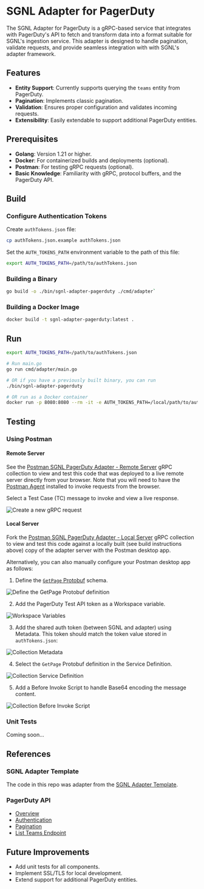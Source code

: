 # SGNL Adapter for PagerDuty

The SGNL Adapter for PagerDuty is a gRPC-based service that integrates with PagerDuty's API to fetch and transform data into a format suitable for SGNL's ingestion service. This adapter is designed to handle pagination, validate requests, and provide seamless integration with with SGNL's adapter framework.


## Features

- **Entity Support**: Currently supports querying the `teams` entity from PagerDuty.
- **Pagination**: Implements classic pagination.
- **Validation**: Ensures proper configuration and validates incoming requests.
- **Extensibility**: Easily extendable to support additional PagerDuty entities.


## Prerequisites

- **Golang**: Version 1.21 or higher.
- **Docker**: For containerized builds and deployments (optional).
- **Postman**: For testing gRPC requests (optional).
- **Basic Knowledge**: Familiarity with gRPC, protocol buffers, and the PagerDuty API.


## Build

### Configure Authentication Tokens

Create `authTokens.json` file:

```sh
cp authTokens.json.example authTokens.json
```

Set the `AUTH_TOKENS_PATH` environment variable to the path of this file:

```sh
export AUTH_TOKENS_PATH=/path/to/authTokens.json
```

### Building a Binary

```sh
go build -o ./bin/sgnl-adapter-pagerduty ./cmd/adapter`
```

### Building a Docker Image

```sh
docker build -t sgnl-adapter-pagerduty:latest .
```


## Run

```sh
export AUTH_TOKENS_PATH=/path/to/authTokens.json

# Run main.go
go run cmd/adapter/main.go

# OR if you have a previously built binary, you can run
./bin/sgnl-adapter-pagerduty

# OR run as a Docker container
docker run -p 8080:8080 --rm -it -e AUTH_TOKENS_PATH=/local/path/to/authTokens.json sgnl-adapter-pagerduty:latest

```


## Testing

### Using Postman

#### Remote Server

See the [Postman SGNL PagerDuty Adapter - Remote Server](https://www.postman.com/prashantnadarajan-ll/sgnl-pagerduty-adapter-sa-assignment/grpc-request/67dbdaa9ee008d517568a0ec) gRPC collection to view and test this code that was deployed to a live remote server directly from your browser. Note that you will need to have the [Postman Agent](https://www.postman.com/downloads/postman-agent/) installed to invoke requests from the browser.

Select a Test Case (TC) message to invoke and view a live response.

![Create a new gRPC request](/docs/assets/postman_new_grpc_request.png)

#### Local Server

Fork the [Postman SGNL PagerDuty Adapter - Local Server](https://www.postman.com/prashantnadarajan-ll/sgnl-pagerduty-adapter-sa-assignment/grpc-request/67d930b097bf0a921b82e1e5) gRPC collection to view and test this code against a locally built (see build instructions above) copy of the adapter server with the Postman desktop app.

Alternatively, you can also manually configure your Postman desktop app as follows:

1. Define the [`GetPage` Protobuf](https://github.com/SGNL-ai/adapter-framework/blob/f2cafb0d963b54c350350967906ce59776d720a1/api/adapter/v1/adapter.proto) schema.

![Define the `GetPage` Protobuf definition](/docs/assets/postman_proto_definition.png)

2. Add the PagerDuty Test API token as a Workspace variable.

![Workspace Variables](/docs/assets/postman_workspace_variables.png)

3. Add the shared auth token (between SGNL and adapter) using Metadata. This token should match the token value stored in `authTokens.json`:

![Collection Metadata ](/docs/assets/postman_collection_metadata.png)

4. Select the `GetPage` Protobuf definition in the Service Definition.

![Collection Service Definition](/docs/assets/postman_collection_service_definition.png)

5. Add a Before Invoke Script to handle Base64 encoding the message content.

![Collection Before Invoke Script](/docs/assets/postman_collection_before_invoke_script.png)


### Unit Tests

Coming soon...


## References

### SGNL Adapter Template

The code in this repo was adapter from the [SGNL Adapter Template](https://github.com/SGNL-ai/adapter-template).

### PagerDuty API

- [Overview](https://developer.pagerduty.com/docs/rest-api-overview)
- [Authentication](https://developer.pagerduty.com/docs/authentication)
- [Pagination](https://developer.pagerduty.com/docs/pagination)
- [List Teams Endpoint](https://developer.pagerduty.com/api-reference/0138639504311-list-teams)


## Future Improvements

- Add unit tests for all components.
- Implement SSL/TLS for local development.
- Extend support for additional PagerDuty entities.
